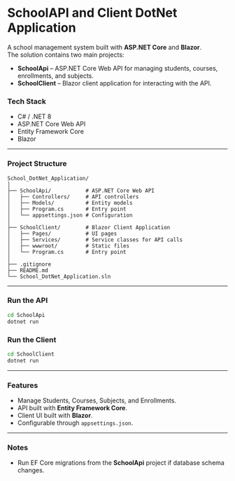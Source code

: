# SchoolAPI and Client DotNet Application

A school management system built with **ASP.NET Core** and **Blazor**.  
The solution contains two main projects:

- **SchoolApi** – ASP.NET Core Web API for managing students, courses, enrollments, and subjects.
- **SchoolClient** – Blazor client application for interacting with the API.


###  Tech Stack
- C# / .NET 8
- ASP.NET Core Web API
- Entity Framework Core
- Blazor

---

### Project Structure

```
School_DotNet_Application/
│
├── SchoolApi/           # ASP.NET Core Web API
│   ├── Controllers/     # API controllers
│   ├── Models/          # Entity models
│   ├── Program.cs       # Entry point
│   └── appsettings.json # Configuration
│
├── SchoolClient/        # Blazor Client Application
│   ├── Pages/           # UI pages
│   ├── Services/        # Service classes for API calls
│   ├── wwwroot/         # Static files
│   └── Program.cs       # Entry point
│
├── .gitignore
├── README.md
└── School_DotNet_Application.sln
```

---

### Run the API
```bash
cd SchoolApi
dotnet run
```

### Run the Client
```bash
cd SchoolClient
dotnet run
```

---

### Features
- Manage Students, Courses, Subjects, and Enrollments.
- API built with **Entity Framework Core**.
- Client UI built with **Blazor**.
- Configurable through `appsettings.json`.

---

### Notes
- Run EF Core migrations from the **SchoolApi** project if database schema changes.

